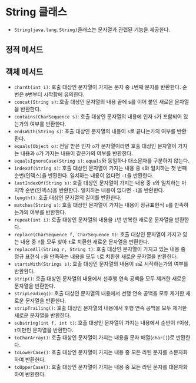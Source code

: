 # String 클래스
- `String(java.lang.String)`클래스는 문자열과 관련된 기능을 제공한다.

## 정적 메서드

## 객체 메서드
- `charAt(int i)`: 호출 대상인 문자열이 가지는 문자 중 `i`번째 문자를 반환한다. 순번은 `0`번부터 시작함에 유의한다.
- `concat(String s)`: 호출 대상인 문자열의 내용 끝에 s를 이어 붙인 새로운 문자열을 반환한다.
- `contains(CharSequence s)`: 호출 대상인 문자열의 내용에 인자 `s`가 포함되어 있는가의 여부를 반환한다.
- `endsWith(String s)`: 호출 대상인 문자열의 내용이 `s`로 끝나는가의 여부를 반환환다.
- `equals(Object o)`: 전달 받은 인자 `o`가 문자열이라면 호출 대상인 문자열이 가지는 내용과 `o`가 가지는 내용이 같은가의 여부를 반환한다.
- `equalsIgnoreCase(String s)`: `equals`와 동일하나 대소문자를 구분하지 않는다.
- `indexOf(String s)`: 호출 대상인 문자열이 가지는 내용 중 `s`와 일치하는 첫 번째 순번(인덱스)을 반환한다. 일치하는 내용이 없다면 `-1`을 반환한다.
- `lastIndexOf(String s)`: 호출 대상인 문자열이 가지는 내용 중 `s`와 일치하는 마지막 순번(인덱스)을 반환한다. 일치하는 내용이 없다면 `-1`을 반환한다.
- `length()`: 호출 대상인 문자열의 길이를 반환한다.
- `matches(String s)`: 호출 대상인 문자열이 가지는 내용이 정규표현식 `s`를 만족하는가의 여부를 반환한다.
- `repeat(int i)`: 호출 대상인 문자열의 내용을 `i`번 반복한 새로운 문자열을 반환한다.
- `replace(CharSequence f, CharSequence t)`: 호출 대상인 문자열이 가지고 있는 내용 중 `f`를 모두 찾아 `t`로 치환한 새로운 문자열을 반환한다.
- `replaceAll(String r, String t)`: 호출 대상인 문자열이 가지고 있는 내용 중 정규 표현식 `r`을 만족하는 내용을 모두 `t`로 치환한 새로운 문자열을 반환한다.
- `startsWith(Strings s)`: 호출 대상인 문자열의 내용이 `s`로 시작하는가의 여부를 반환환다.
- `strip()`: 호출 대상인 문자열의 내용에서 선후행 연속 공백을 모두 제거한 새로운 문자열을 반환한다.
- `stripLeading()`: 호출 대상인 문자열의 내용에서 선행 연속 공백을 모두 제거한 새로운 문자열을 반환한다.
- `stripTrailing()`: 호출 대상인 문자열의 내용에서 후행 연속 공백을 모두 제거한 새로운 문자열을 반환한다.
- `substring(int f, int t)`: 호출 대상인 문자열이 가지는 내용에서 순번이 `f`이상, `t`미만인 문자열을 반환한다.
- `toCharArray()`: 호출 대상인 문자열이 가지는 내용을 문자 배열(`char[]`)로 반환한다.
- `toLowerCase()`: 호출 대상인 문자열이 가지는 내용 중 모든 라틴 문자를 소문자화하여 반환한다.
- `toUpperCase()`: 호출 대상인 문자열이 가지는 내용 중 모든 라틴 문자를 대문자화하여 반환한다.



